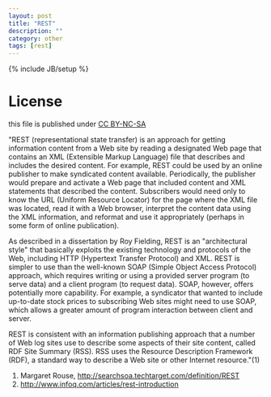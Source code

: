```yaml
---
layout: post
title: "REST"
description: ""
category: other
tags: [rest]
---
```

{% include JB/setup %}
# License
this file is published under [CC BY-NC-SA](http://creativecommons.org/licenses/by-nc-sa/3.0/)

"REST (representational state transfer) is an approach for getting information content from a Web site by reading a designated Web page that contains an XML (Extensible Markup Language) file that describes and includes the desired content. For example, REST could be used by an online publisher to make syndicated content available. Periodically, the publisher would prepare and activate a Web page that included content and XML statements that described the content. Subscribers would need only to know the URL (Uniform Resource Locator) for the page where the XML file was located, read it with a Web browser, interpret the content data using the XML information, and reformat and use it appropriately (perhaps in some form of online publication).

As described in a dissertation by Roy Fielding, REST is an "architectural style" that basically exploits the existing technology and protocols of the Web, including HTTP (Hypertext Transfer Protocol) and XML. REST is simpler to use than the well-known SOAP (Simple Object Access Protocol) approach, which requires writing or using a provided server program (to serve data) and a client program (to request data). SOAP, however, offers potentially more capability. For example, a syndicator that wanted to include up-to-date stock prices to subscribing Web sites might need to use SOAP, which allows a greater amount of program interaction between client and server.

REST is consistent with an information publishing approach that a number of Web log sites use to describe some aspects of their site content, called RDF Site Summary (RSS). RSS uses the Resource Description Framework (RDF), a standard way to describe a Web site or other Internet resource."(1)

1. Margaret Rouse, http://searchsoa.techtarget.com/definition/REST
2. http://www.infoq.com/articles/rest-introduction
